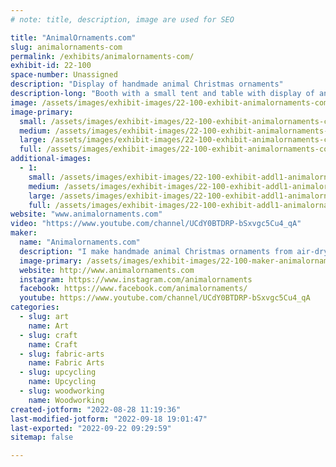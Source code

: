 ```yaml
---
# note: title, description, image are used for SEO

title: "AnimalOrnaments.com"
slug: animalornaments-com
permalink: /exhibits/animalornaments-com/
exhibit-id: 22-100
space-number: Unassigned
description: "Display of handmade animal Christmas ornaments"
description-long: "Booth with a small tent and table with display of animal ornaments.  Some ornaments will be displayed on a small Christmas tree and others will be on platforms of various heights.  Some ornaments will be hanging.  We will have a banner on the front of the tent. "
image: /assets/images/exhibit-images/22-100-exhibit-animalornaments-com-guys-large.jpg
image-primary: 
  small: /assets/images/exhibit-images/22-100-exhibit-animalornaments-com-guys-small.jpg
  medium: /assets/images/exhibit-images/22-100-exhibit-animalornaments-com-guys-medium.jpg
  large: /assets/images/exhibit-images/22-100-exhibit-animalornaments-com-guys-large.jpg
  full: /assets/images/exhibit-images/22-100-exhibit-animalornaments-com-guys-full.jpg
additional-images: 
  - 1:
    small: /assets/images/exhibit-images/22-100-exhibit-addl1-animalornaments-com-44-thumbnail-animalornaments-orig-final-tagline-4203-small.png
    medium: /assets/images/exhibit-images/22-100-exhibit-addl1-animalornaments-com-44-thumbnail-animalornaments-orig-final-tagline-4203-medium.png
    large: /assets/images/exhibit-images/22-100-exhibit-addl1-animalornaments-com-44-thumbnail-animalornaments-orig-final-tagline-4203-large.png
    full: /assets/images/exhibit-images/22-100-exhibit-addl1-animalornaments-com-44-thumbnail-animalornaments-orig-final-tagline-4203-full.png
website: "www.animalornaments.com"
video: "https://www.youtube.com/channel/UCdY0BTDRP-bSxvgc5Cu4_qA"
maker: 
  name: "Animalornaments.com"
  description: "I make handmade animal Christmas ornaments from air-dry clay, wood, cloth and recycled materials. They&#039;re suitable for holiday decorations or year-round display and I sell them for $20 each.  They&#039;re elaborately decorated and have a whimsical look.  No two are exactly alike.  I can also make custom ornaments of people&#039;s pets."
  image-primary: /assets/images/exhibit-images/22-100-maker-animalornaments-com-thumbnail-animalornaments-orig-final-tagline-medium.png
  website: http://www.animalornaments.com
  instagram: https://www.instagram.com/animalornaments
  facebook: https://www.facebook.com/animalornaments/
  youtube: https://www.youtube.com/channel/UCdY0BTDRP-bSxvgc5Cu4_qA
categories: 
  - slug: art
    name: Art
  - slug: craft
    name: Craft
  - slug: fabric-arts
    name: Fabric Arts
  - slug: upcycling
    name: Upcycling
  - slug: woodworking
    name: Woodworking
created-jotform: "2022-08-28 11:19:36"
last-modified-jotform: "2022-09-18 19:01:47"
last-exported: "2022-09-22 09:29:59"
sitemap: false

---
```

